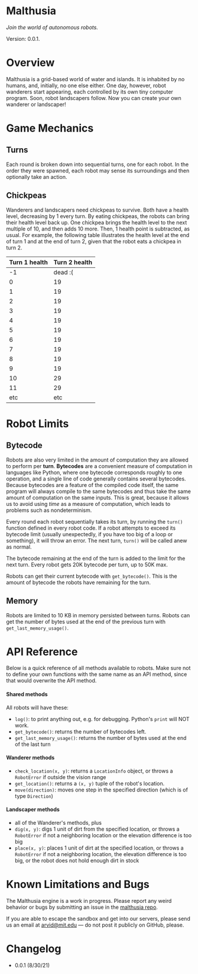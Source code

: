# Malthusia

_Join the world of autonomous robots._

Version: 0.0.1.

# Overview

Malthusia is a grid-based world of water and islands. It is inhabited by no humans, and, initially, no one else either. One day, however, robot wanderers start appearing, each controlled by its own tiny computer program. Soon, robot landscapers follow. Now you can create your own wanderer or landscaper!

# Game Mechanics

## Turns

Each round is broken down into sequential turns, one for each robot.
In the order they were spawned, each robot may sense its surroundings and then optionally take an action.

## Chickpeas

Wanderers and landscapers need chickpeas to survive. Both have a health level, decreasing by 1 every turn. By eating chickpeas, the robots can bring their health level back up. One chickpea brings the health level to the next multiple of 10, and then adds 10 more. Then, 1 health point is subtracted, as usual. For example, the following table illustrates the health level at the end of turn 1 and at the end of turn 2, given that the robot eats a chickpea in turn 2.

Turn 1 health | Turn 2 health
-------------- | ----
-1 | dead :(
0 | 19
1 | 19
2 | 19
3 | 19
4 | 19
5 | 19
6 | 19
7 | 19
8 | 19
9 | 19
10 | 29
11 | 29
etc | etc

# Robot Limits

## Bytecode

Robots are also very limited in the amount of computation they are allowed to perform per **turn**.
**Bytecodes** are a convenient measure of computation in languages like Python,
where one bytecode corresponds roughly to one operation,
and a single line of code generally contains several bytecodes.
Because bytecodes are a feature of the compiled code itself, the same program will always compile to the same bytecodes and thus take the same amount of computation on the same inputs.
This is great, because it allows us to avoid using _time_ as a measure of computation, which leads to problems such as nondeterminism.

Every round each robot sequentially takes its turn, by running the `turn()` function defined in every robot code. If a robot attempts to exceed its bytecode limit (usually unexpectedly, if you have too big of a loop or something), it will throw an error. The next turn, `turn()` will be called anew as normal.

The bytecode remaining at the end of the turn is added to the limit for the next turn. Every robot gets 20K bytecode per turn, up to 50K max.

Robots can get their current bytecode with `get_bytecode()`. This is the amount of bytecode the robots have remaining for the turn.

## Memory

Robots are limited to 10 KB in memory persisted between turns. Robots can get the number of bytes used at the end of the previous turn with `get_last_memory_usage()`.

# API Reference

Below is a quick reference of all methods available to robots. Make sure not to define your own functions with the same name as an API method, since that would overwrite the API method.

#### Shared methods

All robots will have these:

- `log()`: to print anything out, e.g. for debugging. Python's `print` will NOT work.
- `get_bytecode()`: returns the number of bytecodes left.
- `get_last_memory_usage()`: returns the number of bytes used at the end of the last turn

#### Wanderer methods

- `check_location(x, y)`: returns a `LocationInfo` object, or throws a `RobotError` if outside the vision range
- `get_location()`: returns a `(x, y)` tuple of the robot's location.
- `move(direction)`: moves one step in the specified direction (which is of type `Direction`)

#### Landscaper methods

- all of the Wanderer's methods, plus
- `dig(x, y)`: digs 1 unit of dirt from the specified location, or throws a `RobotError` if not a neighboring location or the elevation difference is too big
- `place(x, y)`: places 1 unit of dirt at the specified location, or throws a `RobotError` if not a neighboring location, the elevation difference is too big, or the robot does not hold enough dirt in stock

# Known Limitations and Bugs

The Malthusia engine is a work in progress. Please report any weird behavior or bugs by submitting an issue in the [malthusia repo](https://github.com/arvid220u/malthusia/issues).

If you are able to escape the sandbox and get into our servers, please send us an email at [arvid@mit.edu](mailto:arvid@mit.edu) — do not post it publicly on GitHub, please.

# Changelog

- 0.0.1 (8/30/21)